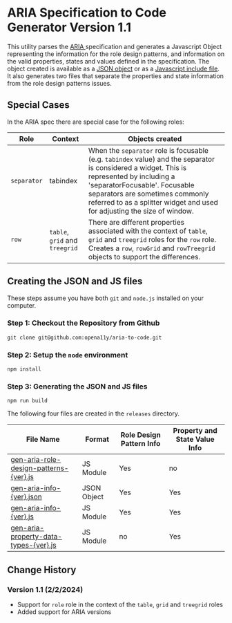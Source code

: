 # ARIA Specification to Code Generator Version 1.1

This utility parses the [ARIA ](https://www.w3.org/TR/wai-aria/) specification and generates a Javascript Object representing the information for the role design patterns, and information on the valid properties, states and values defined in the specification.  The object created is available as a [JSON object](releases/ariaInHtmlInfo.json) or as a [Javascript include file](releases/ariaInHtmlInfo.js).  It also generates two files that separate the properties and state information from the role design patterns issues.

## Special Cases

In the ARIA spec there are special case for the following roles:

| Role | Context | Objects created |
| --------- | ------------------------ | ----------------------------- |
| `separator` | tabindex |  When the `separator` role is focusable (e.g. `tabindex` value) and the separator is considered a widget.  This is represented by including a 'separatorFocusable'.  Focusable separators are sometimes commonly referred to as a splitter widget and used for adjusting the size of window. |
| `row` | `table`, `grid` and `treegrid` | There are different properties associated with the context of `table`, `grid` and `treegrid` roles for the `row` role.  Creates a `row`, `rowGrid` and `rowTreegrid` objects to support the differences. |


## Creating the JSON and JS files

These steps assume you have both `git` and `node.js` installed on your computer.

### Step 1: Checkout the Repository from Github

```git clone git@github.com:opena11y/aria-to-code.git```

### Step 2: Setup the `node` environment

```npm install```

### Step 3: Generating the JSON and JS files

```npm run build```

The following four files are created in the `releases` directory.

| File Name | Format | Role Design Pattern Info | Property and State Value Info |
| --------- | ------ | ------------------------ | ----------------------------- |
| [gen-aria-role-design-patterns-{ver}.js](releases/gen-aria-role-design-patterns-1.2.js) | JS Module   | Yes | no  |
| [gen-aria-info-{ver}.json](releases/gen-aria-info-1.2.json)                             | JSON Object | Yes | Yes |
| [gen-aria-info-{ver}.js](releases/gen-aria-info-1.2.js)                                 | JS Module   | Yes | Yes |
| [gen-aria-property-data-types-{ver}.js](releases/gen-aria-property-data-types-1.2.js)   | JS Module   | no  | Yes |

## Change History

### Version 1.1 (2/2/2024)
* Support for `role` role in the context of the `table`, `grid` and `treegrid` roles
* Added support for ARIA versions



